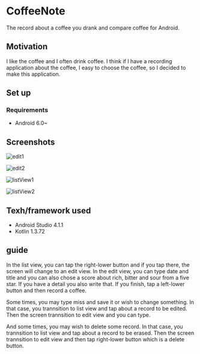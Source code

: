 # CoffeeNote

The record about a coffee you drank and compare coffee for Android.

## Motivation
I like the coffee and I often drink coffee. I think if I have a recording application about the coffee, I easy to choose the coffee, so I decided to make this application.

## Set up

### Requirements
  - Android 6.0~

## Screenshots
![edit1](https://user-images.githubusercontent.com/75255790/110188039-b9407680-7e5d-11eb-871c-260097ee0eba.png)

![edit2](https://user-images.githubusercontent.com/75255790/110111531-cf195180-7df3-11eb-81ae-0325f846b0a8.png)

![listView1](https://user-images.githubusercontent.com/75255790/110188393-df1a4b00-7e5e-11eb-805f-977baa11e2ba.png)

![listView2](https://user-images.githubusercontent.com/75255790/110188401-ea6d7680-7e5e-11eb-964e-76ed8ee9d781.jpg)

## Texh/framework used
  - Android Studio 4.1.1
  - Kotlin 1.3.72

## guide
In the list view, you can tap the right-lower button and if you tap there, the screen will change to an edit view.
In the edit view, you can type date and title and you can also chose a score about rich, bitter and sour from a five star. If you have a detail you also write that. If you finish, tap a left-lower button and then record a coffee.

Some times, you may type miss and save it or wish to change something. In that case, you trannsition to list view and tap about a record to be edited. Then the screen trannsition to edit view and you can type.

And some times, you may wish to delete some record. In that case, you trannsition to list view and tap about a record to be erased. Then the screen trannsition to edit view and then tap right-lower button which is a delete button.
